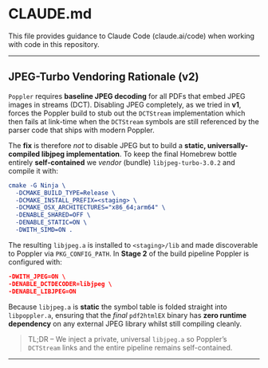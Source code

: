 # CLAUDE.md

This file provides guidance to Claude Code (claude.ai/code) when working with code in this repository.

---

## JPEG-Turbo Vendoring Rationale (v2)

`Poppler` requires **baseline JPEG decoding** for all PDFs that embed JPEG images in streams (DCT).  Disabling JPEG completely, as we tried in **v1**, forces the Poppler build to stub out the `DCTStream` implementation which then fails at link-time when the `DCTStream` symbols are still referenced by the parser code that ships with modern Poppler.

The **fix** is therefore *not* to disable JPEG but to build a **static, universally-compiled libjpeg implementation**.  To keep the final Homebrew bottle entirely **self-contained** we *vendor* (bundle) `libjpeg-turbo-3.0.2` and compile it with:

```cmake
cmake -G Ninja \
  -DCMAKE_BUILD_TYPE=Release \
  -DCMAKE_INSTALL_PREFIX=<staging> \
  -DCMAKE_OSX_ARCHITECTURES="x86_64;arm64" \
  -DENABLE_SHARED=OFF \
  -DENABLE_STATIC=ON \
  -DWITH_SIMD=ON .
```

The resulting `libjpeg.a` is installed to `<staging>/lib` and made discoverable to Poppler via `PKG_CONFIG_PATH`.  In **Stage 2** of the build pipeline Poppler is configured with:

```cmake
-DWITH_JPEG=ON \
-DENABLE_DCTDECODER=libjpeg \
-DENABLE_LIBJPEG=ON
```

Because `libjpeg.a` is **static** the symbol table is folded straight into `libpoppler.a`, ensuring that the *final* `pdf2htmlEX` binary has **zero runtime dependency** on any external JPEG library whilst still compiling cleanly.

> TL;DR – We inject a private, universal `libjpeg.a` so Poppler’s `DCTStream` links and the entire pipeline remains self-contained.

---